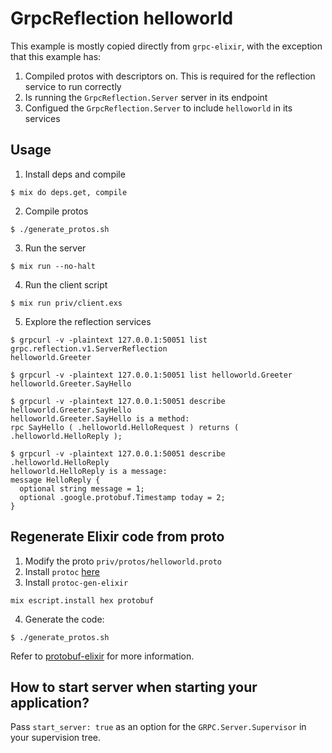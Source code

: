 # GrpcReflection helloworld

This example is mostly copied directly from `grpc-elixir`, with the exception that this example has:

1. Compiled protos with descriptors on.  This is required for the reflection service to run correctly
1. Is running the `GrpcReflection.Server` server in its endpoint
1. Configued the `GrpcReflection.Server` to include `helloworld` in its services

## Usage

1. Install deps and compile
```shell
$ mix do deps.get, compile
```

2. Compile protos
```shell
$ ./generate_protos.sh
```

3. Run the server
```shell
$ mix run --no-halt
```

4. Run the client script
```shell
$ mix run priv/client.exs
```

5. Explore the reflection services
```shell
$ grpcurl -v -plaintext 127.0.0.1:50051 list
grpc.reflection.v1.ServerReflection
helloworld.Greeter

$ grpcurl -v -plaintext 127.0.0.1:50051 list helloworld.Greeter
helloworld.Greeter.SayHello

$ grpcurl -v -plaintext 127.0.0.1:50051 describe helloworld.Greeter.SayHello
helloworld.Greeter.SayHello is a method:
rpc SayHello ( .helloworld.HelloRequest ) returns ( .helloworld.HelloReply );

$ grpcurl -v -plaintext 127.0.0.1:50051 describe .helloworld.HelloReply
helloworld.HelloReply is a message:
message HelloReply {
  optional string message = 1;
  optional .google.protobuf.Timestamp today = 2;
}
```

## Regenerate Elixir code from proto

1. Modify the proto `priv/protos/helloworld.proto`
2. Install `protoc` [here](https://developers.google.com/protocol-buffers/docs/downloads)
3. Install `protoc-gen-elixir`
```
mix escript.install hex protobuf
```
4. Generate the code:
```shell
$ ./generate_protos.sh
```

Refer to [protobuf-elixir](https://github.com/tony612/protobuf-elixir#usage) for more information.

## How to start server when starting your application?

Pass `start_server: true` as an option for the `GRPC.Server.Supervisor` in your supervision tree.
